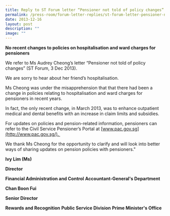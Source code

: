 ```yaml
---
title: Reply to ST Forum letter “Pensioner not told of policy changes”
permalink: /press-room/forum-letter-replies/st-forum-letter-pensioner-not-told-of-policy-changes/
date: 2013-12-16
layout: post
description: ""
image: ""
---
```

**No recent changes to policies on hospitalisation and ward charges for pensioners**

We refer to Ms Audrey Cheong’s letter “Pensioner not told of policy changes” (ST Forum, 3 Dec 2013). 

We are sorry to hear about her friend’s hospitalisation. 

Ms Cheong was under the misapprehension that that there had been a change in policies relating to hospitalisation and ward charges for pensioners in recent years.

In fact, the only recent change, in March 2013, was to enhance outpatient medical and dental benefits with an increase in claim limits and subsidies.

For updates on policies and pension-related information, pensioners can refer to the Civil Service Pensioner’s Portal at [www.pac.gov.sg](http://www.pac.gov.sg/). 

We thank Ms Cheong for the opportunity to clarify and will look into better ways of sharing updates on pension policies with pensioners."

**Ivy Lim (Ms)**

**Director**

**Financial Administration and Control**
**Accountant-General's Department**

**Chan Boon Fui**

**Senior Director**

**Rewards and Recognition**
**Public Service Division**
**Prime Minister's Office**